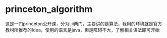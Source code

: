 # princeton_algorithm

这是一门princeton公开课，分为i,ii两门，主要讲的是算法，我用的环境就是官方教材所推荐的Idea，使用的语言是java，但是障碍不大，了解相关语法即可开始
